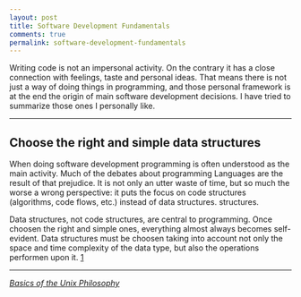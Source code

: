 ```yaml
---
layout: post
title: Software Development Fundamentals
comments: true
permalink: software-development-fundamentals
---
```


Writing code is not an impersonal activity. On the contrary it has a close
connection with feelings, taste and personal ideas. That means there is not just
a way of doing things in programming, and those personal framework is at the end
the origin of main software development decisions. I have tried to summarize
those ones I personally like.

---

Choose the right and simple data structures
-------------------------------------------
When doing software development programming is often understood as the main
activity. Much of the debates about programming Languages are the result of that
prejudice. It is not only an utter waste of time, but so much the worse a wrong
perspective: it puts the focus on code structures (algorithms, code flows, etc.)
instead of data structures.
structures.

Data structures, not code structures, are central to programming. Once choosen
the right and simple ones, everything almost always becomes self-evident. Data
structures must be choosen taking into account not only the space and time
complexity of the data type, but also the operations performen upon it.
[1](#1)


---
<a name="1"></a>[_Basics of the Unix
Philosophy_](http://homepage.cs.uri.edu/~thenry/resources/unix_art/ch01s06.html)

